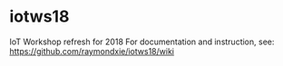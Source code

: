# iotws18
IoT Workshop refresh for 2018
For documentation and instruction, see: <a href="https://github.com/raymondxie/iotws18/wiki">https://github.com/raymondxie/iotws18/wiki</a>
